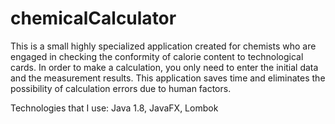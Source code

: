 # chemicalCalculator

This is a small highly specialized application created for chemists who are engaged in checking the conformity of calorie content to technological cards. In order to make a calculation, you only need to enter the initial data and the measurement results. This application saves time and eliminates the possibility of calculation errors due to human factors.

Technologies that I use: Java 1.8, JavaFX, Lombok
